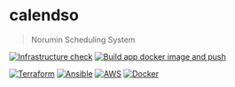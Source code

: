 # calendso

> Norumin Scheduling System

[![Infrastructure check](https://github.com/norumin/calendso/actions/workflows/check.yml/badge.svg)](https://github.com/norumin/calendso/actions/workflows/check.yml)
[![Build app docker image and push](https://github.com/norumin/calendso/actions/workflows/build.yml/badge.svg)](https://github.com/norumin/calendso/actions/workflows/build.yml)

[![Terraform](https://img.shields.io/badge/terraform-%235835CC.svg?style=for-the-badge&logo=terraform&logoColor=white)](https://terraform.io/)
[![Ansible](https://img.shields.io/badge/ansible-%231A1918.svg?style=for-the-badge&logo=ansible&logoColor=white)](https://ansible.com/)
[![AWS](https://img.shields.io/badge/AWS-%23FF9900.svg?style=for-the-badge&logo=amazon-aws&logoColor=white)](https://aws.amazon.com/)
[![Docker](https://img.shields.io/badge/docker-%230db7ed.svg?style=for-the-badge&logo=docker&logoColor=white)](https://docker.com/)
